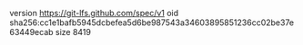 version https://git-lfs.github.com/spec/v1
oid sha256:cc1e1bafb5945dcbefea5d6be987543a34603895851236cc02be37e63449ecab
size 8419
